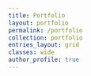 ```yaml
---
title: Portfolio
layout: portfolio
permalink: /portfolio
collection: portfolio
entries_layout: grid
classes: wide
author_profile: true
---
```


